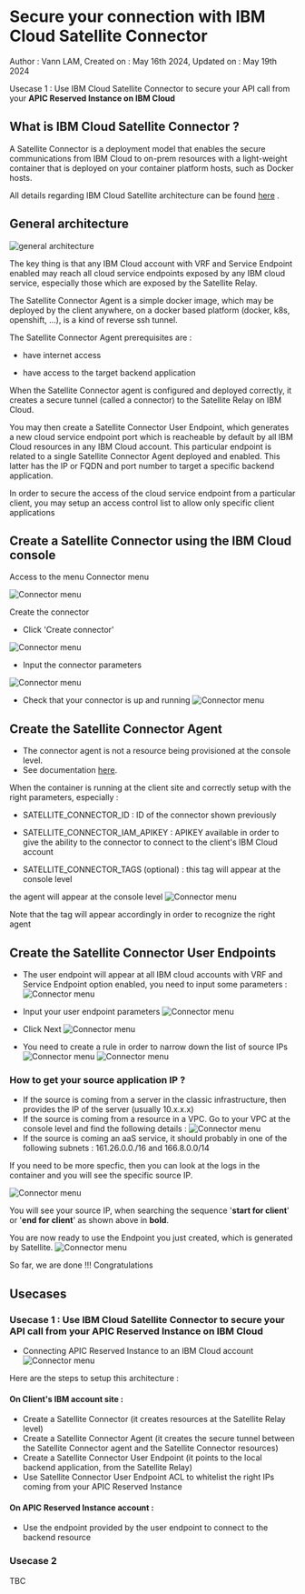 # Secure your connection with IBM Cloud Satellite Connector

Author : Vann LAM,
Created on : May 16th 2024,
Updated on : May 19th 2024

Usecase 1 : Use IBM Cloud Satellite Connector to secure your API call from your **APIC Reserved Instance on IBM Cloud**

## What is IBM Cloud Satellite Connector ?

A Satellite Connector is a deployment model that enables the secure communications from IBM Cloud to on-prem resources with a light-weight container that is deployed on your container platform hosts, such as Docker hosts.

All details regarding IBM Cloud Satellite architecture can be found [here](https://cloud.ibm.com/docs/satellite?topic=satellite-understand-connectors) .


## General architecture

![general architecture](src/archi1.png)

The key thing is that any IBM Cloud account with VRF and Service Endpoint enabled may reach all cloud service endpoints exposed by any IBM cloud service, especially those which are exposed by the Satellite Relay.

The Satellite Connector Agent is a simple docker image, which may be deployed by the client anywhere, on a docker based platform (docker, k8s, openshift, ...), is a kind of reverse ssh tunnel.

The Satellite Connector Agent prerequisites are :

- have internet access

- have access to the target backend application

When the Satellite Connector agent is configured and deployed correctly, it creates a secure tunnel (called a connector) to the Satellite Relay on IBM Cloud.

You may then create a Satellite Connector User Endpoint, which generates a new cloud service endpoint port which is reacheable by default by all IBM Cloud resources in any IBM Cloud account. This particular endpoint is related to a single Satellite Connector Agent deployed and enabled. This latter has the IP or FQDN and port number to target a specific backend application.

In order to secure the access of the cloud service endpoint from a particular client, you may setup an access control list to allow only specific client applications

## Create a Satellite Connector using the IBM Cloud console
Access to the menu Connector menu

![Connector menu](src/menu1.png)


Create the connector

- Click 'Create connector'

![Connector menu](src/createconnector1.png)

- Input the connector parameters

![Connector menu](src/createconnector2.png)


- Check that your connector is up and running
![Connector menu](src/createconnector3.png)


## Create the Satellite Connector Agent 

- The connector agent is not a resource being provisioned at the console level.
- See documentation [here](https://cloud.ibm.com/docs/satellite?topic=satellite-run-agent-locally&interface=ui).

When the container is running at the client site and correctly setup with the right parameters, especially :

- SATELLITE\_CONNECTOR\_ID : ID of the connector shown previously

- SATELLITE\_CONNECTOR_IAM\_APIKEY : APIKEY available in order to give the ability to the connector to connect to the client's IBM Cloud account

- SATELLITE\_CONNECTOR\_TAGS (optional) : this tag will appear at the console level

the agent will appear at the console level
![Connector menu](src/agent1.png)

Note that the tag will appear accordingly in order to recognize the right agent

## Create the Satellite Connector User Endpoints

- The user endpoint will appear at all IBM cloud accounts with VRF and Service Endpoint option enabled, you need to input some parameters :
![Connector menu](src/userendpoint1.png)



- Input your user endpoint parameters
![Connector menu](src/userendpoint2.png)

- Click Next
![Connector menu](src/userendpoint3.png)

- You need to create a rule in order to narrow down the list of source IPs
![Connector menu](src/createrule1.png)
![Connector menu](src/createrule2.png)

### How to get your source application IP ?
- If the source is coming from a server in the classic infrastructure, then provides the IP of the server (usually 10.x.x.x)
- If the source is coming from a resource in a VPC.
Go to your VPC at the console level and find the following details :
![Connector menu](src/vpcipsource.png)
- If the source is coming an aaS service, it should probably in one of the following subnets : 161.26.0.0./16 and 166.8.0.0/14

If you need to be more specfic, then you can look at the logs in the container and you will see the specific source IP.

![Connector menu](src/docker1.png)

You will see your source IP, when searching the sequence '**start for client**' or '**end for client**' as shown above in **bold**.

You are now ready to use the Endpoint you just created, which is generated by Satellite.
![Connector menu](src/userendpoint4.png)


So far, we are done !!! Congratulations



## Usecases
### Usecase 1 : Use IBM Cloud Satellite Connector to secure your API call from your **APIC Reserved Instance on IBM Cloud**


- Connecting APIC Reserved Instance to an IBM Cloud account
![Connector menu](src/apic1.png)

Here are the steps to setup this architecture :

#### On Client's IBM account site : 

- Create a Satellite Connector (it creates resources at the Satellite Relay level)
- Create a Satellite Connector Agent (it creates the secure tunnel between the Satellite Connector agent and the Satellite Connector resources)
- Create a Satellite Connector User Endpoint (it points to the local backend application, from the Satellite Relay)
- Use Satellite Connector User Endpoint ACL to whitelist the right IPs coming from your APIC Reserved Instance


#### On APIC Reserved Instance account :

- Use the endpoint provided by the user endpoint to connect to the backend resource



### Usecase 2
TBC



